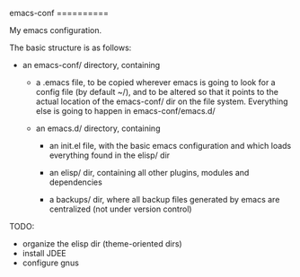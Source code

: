 emacs-conf ==========

My emacs configuration.

The basic structure is as follows:

- an emacs-conf/ directory, containing

  - a .emacs file, to be copied wherever emacs is going to look for a
    config file (by default ~/), and to be altered so that it points
    to the actual location of the emacs-conf/ dir on the file
    system. Everything else is going to happen in emacs-conf/emacs.d/

  - an emacs.d/ directory, containing

    - an init.el file, with the basic emacs configuration and which
      loads everything found in the elisp/ dir

    - an elisp/ dir, containing all other plugins, modules and
      dependencies

    - a backups/ dir, where all backup files generated by emacs are
      centralized (not under version control)

TODO:
 - organize the elisp dir (theme-oriented dirs)
 - install JDEE
 - configure gnus
